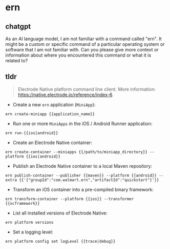 # ern 
## chatgpt 
As an AI language model, I am not familiar with a command called "ern". It might be a custom or specific command of a particular operating system or software that I am not familiar with. Can you please give more context or information about where you encountered this command or what it is related to? 

## tldr 
 
> Electrode Native platform command line client.
> More information: <https://native.electrode.io/reference/index-6>.

- Create a new `ern` application (`MiniApp`):

`ern create-miniapp {{application_name}}`

- Run one or more `MiniApps` in the iOS / Android Runner application:

`ern run-{{ios|android}}`

- Create an Electrode Native container:

`ern create-container --miniapps {{/path/to/miniapp_directory}} --platform {{ios|android}}`

- Publish an Electrode Native container to a local Maven repository:

`ern publish-container --publisher {{maven}} --platform {{android}} --extra {{'{"groupId":"com.walmart.ern","artifactId":"quickstart"}'}}`

- Transform an iOS container into a pre-compiled binary framework:

`ern transform-container --platform {{ios}} --transformer {{xcframework}}`

- List all installed versions of Electrode Native:

`ern platform versions`

- Set a logging level:

`ern platform config set logLevel {{trace|debug}}`
